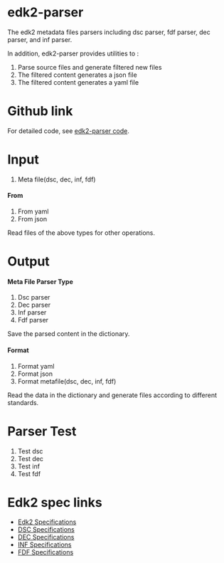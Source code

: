 # edk2-parser
The edk2 metadata files parsers including dsc parser, fdf parser, dec parser, and inf parser.

In addition, edk2-parser provides utilities to :
1. Parse source files and generate filtered new files
2. The filtered content generates a json file
3. The filtered content generates a yaml file
# Github link
For detailed code, see [edk2-parser code](https://github.com/mingyueliang/edk2-parser/tree/mingyue).

# Input 
1. Meta file(dsc, dec, inf, fdf)
#### From
1. From yaml
2. From json

Read files of the above types for other operations.

# Output
#### Meta File  Parser Type
1. Dsc parser
2. Dec parser
3. Inf parser
4. Fdf parser

Save the parsed content in the dictionary.

#### Format
1. Format yaml
2. Format json
3. Format metafile(dsc, dec, inf, fdf)

Read the data in the dictionary and generate files according to different standards.


# Parser Test
1. Test dsc
2. Test dec
3. Test inf
4. Test fdf



# Edk2 spec links
- [Edk2 Specifications](https://github.com/tianocore/tianocore.github.io/wiki/EDK-II-Documentation#specifications)
- [DSC Specifications](https://tianocore-docs.github.io/edk2-DscSpecification/release-1.28/)
- [DEC Specifications](https://tianocore-docs.github.io/edk2-DecSpecification/release-1.27/)
- [INF Specifications](https://tianocore-docs.github.io/edk2-InfSpecification/release-1.27/)
- [FDF Specifications](https://tianocore-docs.github.io/edk2-FdfSpecification/release-1.28.01/)



